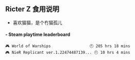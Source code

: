 ## Ricter Z 食用说明
- 喜欢猫猫，是个冇猫孤儿

<!-- steam-box start -->
#### - Steam playtime leaderboard
```text
🎮 World of Warships                 🕘 205 hrs 18 mins
🎮 NieR Replicant ver.1.22474487139... 🕘 10 hrs 4 mins
```
<!-- Powered by https://github.com/YouEclipse/steam-box . -->
<!-- steam-box end -->
